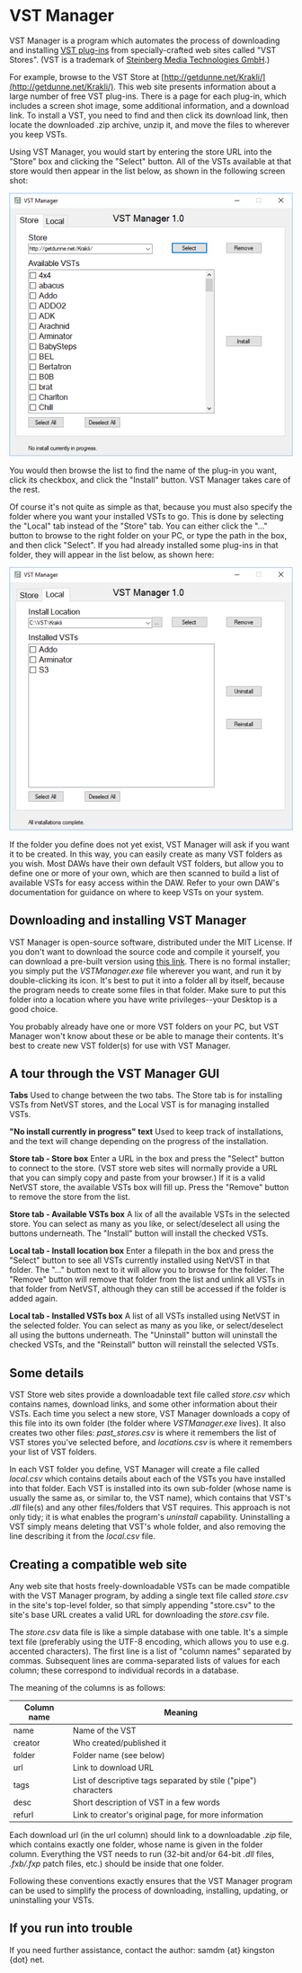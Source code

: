 # VST Manager #

VST Manager is a program which automates the process of downloading and installing [VST plug-ins](https://en.wikipedia.org/wiki/Virtual_Studio_Technology "VST plug-ins") from specially-crafted web sites called "VST Stores". (VST is a trademark of [Steinberg Media Technologies GmbH](https://www.steinberg.net "Steinberg").)

For example, browse to the VST Store at [http://getdunne.net/Krakli/](http://getdunne.net/Krakli/). This web site presents information about a large number of free VST plug-ins. There is a page for each plug-in, which includes a screen shot image, some additional information, and a download link. To install a VST, you need to find and then click its download link, then locate the downloaded .zip archive, unzip it, and move the files to wherever you keep VSTs.

Using VST Manager, you would start by entering the store URL into the "Store" box and clicking the "Select" button. All of the VSTs available at that store would then appear in the list below, as shown in the following screen shot:

![](img/ss1.png)

You would then browse the list to find the name of the plug-in you want, click its checkbox, and click the "Install" button. VST Manager takes care of the rest.

Of course it's not quite as simple as that, because you must also specify the folder where you want your installed VSTs to go. This is done by selecting the "Local" tab instead of the "Store" tab. You can either click the "..." button to browse to the right folder on your PC, or type the path in the box, and then click "Select". If you had already installed some plug-ins in that folder, they will appear in the list below, as shown here:

![](img/ss2.png)

If the folder you define does not yet exist, VST Manager will ask if you want it to be created. In this way, you can easily create as many VST folders as you wish. Most DAWs have their own default VST folders, but allow you to define one or more of your own, which are then scanned to build a list of available VSTs for easy access within the DAW. Refer to your own DAW's documentation for guidance on where to keep VSTs on your system.

## Downloading and installing VST Manager ##

VST Manager is open-source software, distributed under the MIT License. If you don't want to download the source code and compile it yourself, you can download a pre-built version using [this link](https://github.com/sdunnemucklow/VSTManager/blob/master/prebuilt/VSTManager.exe?raw=true). There is no formal installer; you simply put the *VSTManager.exe* file wherever you want, and run it by double-clicking its icon. It's best to put it into a folder all by itself, because the program needs to create some files in that folder. Make sure to put this folder into a location where you have write privileges--your Desktop is a good choice.

You probably already have one or more VST folders on your PC, but VST Manager won't know about these or be able to manage their contents. It's best to create new VST folder(s) for use with VST Manager.

## A tour through the VST Manager GUI ##

**Tabs**
Used to change between the two tabs. The Store tab is for installing VSTs from NetVST stores, and the Local VST is for managing installed VSTs.

**"No install currently in progress" text**
Used to keep track of installations, and the text will change depending on the progress of the installation.

**Store tab - Store box**
Enter a URL in the box and press the "Select" button to connect to the store. (VST store  web sites will normally provide a URL that you can simply copy and paste from your browser.) If it is a valid NetVST store, the available VSTs box will fill up. Press the "Remove" button to remove the store from the list.

**Store tab - Available VSTs box**
A lix of all the available VSTs in the selected store. You can select as many as you like, or select/deselect all using the buttons underneath. The "Install" button will install the checked VSTs.

**Local tab - Install location box**
Enter a filepath in the box and press the "Select" button to see all VSTs currently installed using NetVST in that folder. The "..." button next to it will allow you to browse for the folder. The "Remove" 
button will remove that folder from the list and unlink all VSTs in that folder from NetVST, although they can still be accessed if the folder is added again.

**Local tab - Installed VSTs box**
A list of all VSTs installed using NetVST in the selected folder. You can select as many as you like, or select/deselect all using the buttons underneath. The "Uninstall" button will uninstall the checked VSTs, and the "Reinstall" button will reinstall the selected VSTs.

## Some details ##

VST Store web sites provide a downloadable text file called *store.csv* which contains names, download links, and some other information about their VSTs. Each time you select a new store, VST Manager downloads a copy of this file into its own folder (the folder where *VSTManager.exe* lives). It also creates two other files: *past_stores.csv* is where it remembers the list of VST stores you've selected before, and *locations.csv* is where it remembers your list of VST folders.

In each VST folder you define, VST Manager will create a file called *local.csv* which contains details about each of the VSTs you have installed into that folder. Each VST is installed into its own sub-folder (whose name is usually the same as, or similar to, the VST name), which contains that VST's *.dll* file(s) and any other files/folders that VST requires. This approach is not only tidy; it is what enables the program's *uninstall* capability. Uninstalling a VST simply means deleting that VST's whole folder, and also removing the line describing it from the *local.csv* file.

## Creating a compatible web site ##
Any web site that hosts freely-downloadable VSTs can be made compatible with the VST Manager program, by adding a single text file called *store.csv* in the site's top-level folder, so that simply appending "store.csv" to the site's base URL creates a valid URL for downloading the *store.csv* file.

The *store.csv* data file is like a simple database with one table. It's a simple text file (preferably using the UTF-8 encoding, which allows you to use e.g. accented characters). The first line is a list of "column names" separated by commas. Subsequent lines are comma-separated lists of values for each column; these correspond to individual records in a database.

The meaning of the columns is as follows:

| Column name | Meaning |
| ----------- | ------- |
| name | Name of the VST |
| creator | Who created/published it |
| folder | Folder name (see below) |
| url | Link to download URL |
| tags | List of descriptive tags separated by stile ("pipe") characters |
| desc | Short description of VST in a few words |
| refurl | Link to creator's original page, for more information |

Each download url (in the url column) should link to a downloadable *.zip* file, which contains exactly one folder, whose name is given in the folder column. Everything the VST needs to run (32-bit and/or 64-bit *.dll* files, *.fxb/.fxp* patch files, etc.) should be inside that one folder.

Following these conventions exactly ensures that the VST Manager program can be used to simplify the process of downloading, installing, updating, or uninstalling your VSTs.


## If you run into trouble ##

If you need further assistance, contact the author: samdm {at} kingston {dot} net.
